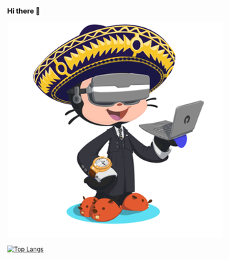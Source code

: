 ### Hi there 👋

[![Top Langs](https://github.com/Winkii/Winkii/blob/main/img/profile.png)](https://github.com/Winkii/Winkii/blob/main/img/profile.png)


[![Top Langs](https://github-readme-stats.vercel.app/api/top-langs/?username=Winkii&langs_count=8&bg_color=0,26A641,1F6FEB&title_color=fff&text_color=fff)](https://github.com/Winkii/github-readme-stats)


<!--
**Winkii/Winkii** is a ✨ _special_ ✨ repository because its `README.md` (this file) appears on your GitHub profile.

Here are some ideas to get you started:

- 🔭 I’m currently working on ...
- 🌱 I’m currently learning ...
- 👯 I’m looking to collaborate on ...
- 🤔 I’m looking for help with ...
- 💬 Ask me about ...
- 📫 How to reach me: ...
- 😄 Pronouns: ...
- ⚡ Fun fact: ...
-->
